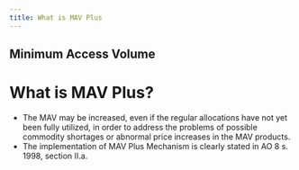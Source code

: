 ```yaml
---
title: What is MAV Plus
---
```


## Minimum Access Volume

# What is MAV Plus?


 - The MAV may be increased, even if the regular allocations have not yet been fully utilized, in order to address the problems of possible commodity shortages or abnormal price increases in the MAV products.
 - The implementation of MAV Plus Mechanism is clearly stated in  AO 8 s. 1998, section  II.a.
